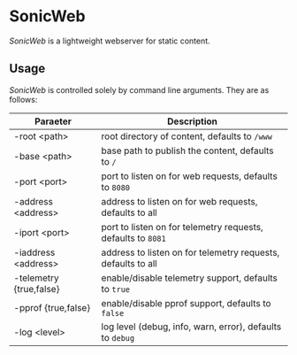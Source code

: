SonicWeb
========

*SonicWeb* is a lightweight webserver for static content.

Usage
-----

*SonicWeb* is controlled solely by command line arguments. They are as follows:

| Paraeter                | Description                                                 |
|-------------------------|-------------------------------------------------------------|
| -root      \<path\>     | root directory of content, defaults to `/www`               |
| -base      \<path\>     | base path to publish the content, defaults to `/`           |
| -port      \<port\>     | port to listen on for web requests, defaults to `8080`      |
| -address   \<address\>  | address to listen on for web requests, defaults to all      |
| -iport     \<port\>     | port to listen on for telemetry requests, defaults to `8081`|
| -iaddress  \<address\>  | address to listen on for telemetry requests, defaults to all|
| -telemetry {true,false} | enable/disable telemetry support, defaults to `true`        |
| -pprof     {true,false} | enable/disable pprof support, defaults to `false`           |
| -log       \<level\>    | log level (debug, info, warn, error), defaults to `debug`   |
